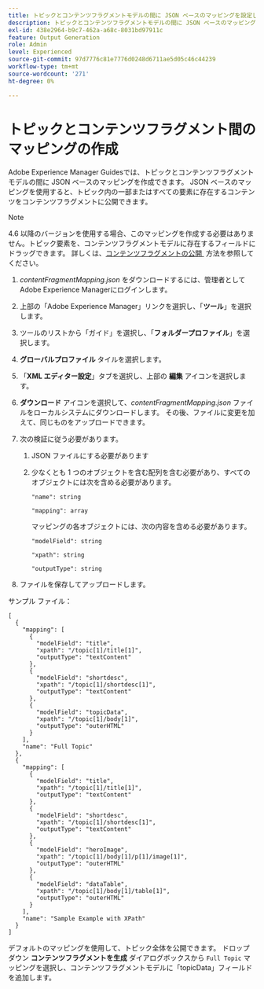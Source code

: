 ```yaml
---
title: トピックとコンテンツフラグメントモデルの間に JSON ベースのマッピングを設定します。
description: トピックとコンテンツフラグメントモデルの間に JSON ベースのマッピングを設定する方法について説明します。
exl-id: 438e2964-b9c7-462a-a68c-8031bd97911c
feature: Output Generation
role: Admin
level: Experienced
source-git-commit: 97d7776c81e7776d0248d6711ae5d05c46c44239
workflow-type: tm+mt
source-wordcount: '271'
ht-degree: 0%

---
```


# トピックとコンテンツフラグメント間のマッピングの作成



Adobe Experience Manager Guidesでは、トピックとコンテンツフラグメントモデルの間に JSON ベースのマッピングを作成できます。 JSON ベースのマッピングを使用すると、トピック内の一部またはすべての要素に存在するコンテンツをコンテンツフラグメントに公開できます。

>[!NOTE]
> 
> 4.6 以降のバージョンを使用する場合、このマッピングを作成する必要はありません。トピック要素を、コンテンツフラグメントモデルに存在するフィールドにドラッグできます。
> 詳しくは、[&#x200B; コンテンツフラグメントの公開 &#x200B;](../user-guide/publish-content-fragment.md) 方法を参照してください。


1. *contentFragmentMapping.json* をダウンロードするには、管理者としてAdobe Experience Managerにログインします。
1. 上部の「Adobe Experience Manager」リンクを選択し、「**ツール**」を選択します。
1. ツールのリストから「ガイド」を選択し、「**フォルダープロファイル**」を選択します。
1. **グローバルプロファイル** タイルを選択します。
1. 「**XML エディター設定**」タブを選択し、上部の **編集** アイコンを選択します。
1. **ダウンロード** アイコンを選択して、*contentFragmentMapping.json* ファイルをローカルシステムにダウンロードします。 その後、ファイルに変更を加えて、同じものをアップロードできます。

1. 次の検証に従う必要があります。

   1. JSON ファイルにする必要があります
   2. 少なくとも 1 つのオブジェクトを含む配列を含む必要があり、すべてのオブジェクトには次を含める必要があります。


      `"name": string `

      `"mapping": array`

      マッピングの各オブジェクトには、次の内容を含める必要があります。

      `"modelField": string`

      `"xpath": string`

      `"outputType": string`
1. ファイルを保存してアップロードします。

サンプル ファイル：

```
[
  {
    "mapping": [
      {
        "modelField": "title",
        "xpath": "/topic[1]/title[1]",
        "outputType": "textContent"
      },
      {
        "modelField": "shortdesc",
        "xpath": "/topic[1]/shortdesc[1]",
        "outputType": "textContent"
      },
      {
        "modelField": "topicData",
        "xpath": "/topic[1]/body[1]",
        "outputType": "outerHTML"
      }
    ],
    "name": "Full Topic"
  },
  {
    "mapping": [
      {
        "modelField": "title",
        "xpath": "/topic[1]/title[1]",
        "outputType": "textContent"
      },
      {
        "modelField": "shortdesc",
        "xpath": "/topic[1]/shortdesc[1]",
        "outputType": "textContent"
      },
      {
        "modelField": "heroImage",
        "xpath": "/topic[1]/body[1]/p[1]/image[1]",
        "outputType": "outerHTML"
      },
      {
        "modelField": "dataTable",
        "xpath": "/topic[1]/body[1]/table[1]",
        "outputType": "outerHTML"
      }
    ],
    "name": "Sample Example with XPath"
  }
]
```

デフォルトのマッピングを使用して、トピック全体を公開できます。 ドロップダウン **コンテンツフラグメントを生成** ダイアログボックスから `Full Topic` マッピングを選択し、コンテンツフラグメントモデルに「topicData」フィールドを追加します。
